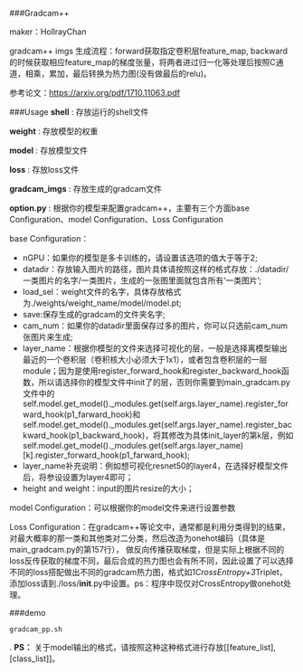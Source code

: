 ###Gradcam++

maker：HollrayChan

gradcam++ imgs 生成流程：forward获取指定卷积层feature_map, backward的时候获取相应feature_map的梯度张量，将两者进过归一化等处理后按照C通道，相乘，累加，最后转换为热力图(没有做最后的relu)。

参考论文：https://arxiv.org/pdf/1710.11063.pdf

###Usage
**shell** : 存放运行的shell文件

**weight** : 存放模型的权重

**model** : 存放模型文件

**loss** : 存放loss文件

**gradcam_imgs** : 存放生成的gradcam文件

**option.py** : 根据你的模型来配置gradcam++，主要有三个方面base Configuration、model Configuration、Loss Configuration

base Configuration：
* nGPU：如果你的模型是多卡训练的，请设置该选项的值大于等于2;
* datadir：存放输入图片的路径，图片具体请按照这样的格式存放：./datadir/一类图片的名字/一类图片，生成的一张图里面就包含所有‘一类图片’;
* load_sel：weight文件的名字，具体存放格式为./weights/weight_name/model/model.pt;
* save:保存生成的gradcam的文件夹名字;
* cam_num：如果你的datadir里面保存过多的图片，你可以只选前cam_num张图片来生成;
* layer_name：根据你模型的文件来选择可视化的层，一般是选择离模型输出最近的一个卷积层（卷积核大小必须大于1x1），或者包含卷积层的一层module；因为是使用register_forward_hook和register_backward_hook函数，所以请选择你的模型文件中init了的层，否则你需要到main_gradcam.py文件中的self.model.get_model()._modules.get(self.args.layer_name).register_forward_hook(p1_farward_hook)和self.model.get_model()._modules.get(self.args.layer_name).register_backward_hook(p1_backward_hook)，将其修改为具体init_layer的第k层，例如self.model.get_model()._modules.get(self.args.layer_name)[k].register_forward_hook(p1_farward_hook);
* layer_name补充说明：例如想可视化resnet50的layer4，在选择好模型文件后，将参设设置为layer4即可；
* height and weight：input的图片resize的大小；

model Configuration：可以根据你的model文件来进行设置参数

Loss Configuration：在gradcam++等论文中，通常都是利用分类得到的结果，对最大概率的那一类和其他类对二分类，然后改造为onehot编码（具体是main_gradcam.py的第157行）， 做反向传播获取梯度，但是实际上根据不同的loss反传获取的梯度不同，最后合成的热力图也会有所不同，因此设置了可以选择不同的loss搭配做出不同的gradcam热力图，格式如1*CrossEntropy+3*Triplet，添加loss请到./loss/__init__.py中设置。ps：程序中现仅对CrossEntropy做onehot处理。

###demo
```shell script
gradcam_pp.sh
```
.
**PS：** 关于model输出的格式，请按照这种这种格式进行存放[[feature_list],[class_list]]。
